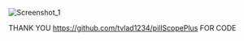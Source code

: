 

![Screenshot_1](https://github.com/offpic/OSCILOSCOPE-ADC-DMA-STM32-TFT-STM32F401-ST7735/assets/31142397/70e02743-82c5-4daa-beaa-c6d8ec5e3b83)

 THANK YOU https://github.com/tvlad1234/pillScopePlus FOR CODE
